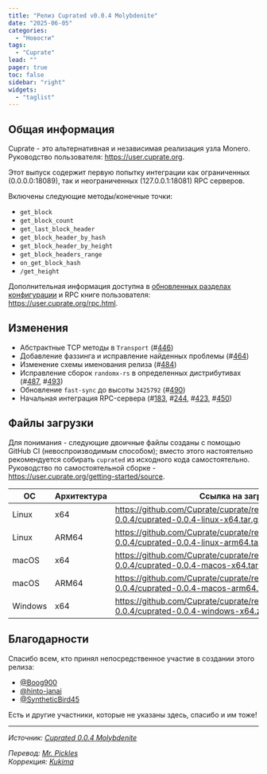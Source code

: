 ```yaml
---
title: "Релиз Cuprated v0.0.4 Molybdenite"
date: "2025-06-05"
categories:
  - "Новости"
tags:
  - "Cuprate"
lead: ""
pager: true
toc: false
sidebar: "right"
widgets:
  - "taglist"
---
```


## Общая информация

Cuprate - это альтернативная и независимая реализация узла Monero. Руководство пользователя: https://user.cuprate.org.

Этот выпуск содержит первую попытку интеграции как ограниченных (0.0.0.0:18089), так и неограниченных (127.0.0.1:18081) RPC серверов.

Включены следующие методы/конечные точки:

- `get_block`
- `get_block_count`
- `get_last_block_header`
- `get_block_header_by_hash`
- `get_block_header_by_height`
- `get_block_headers_range`
- `on_get_block_hash`
- `/get_height`

Дополнительная информация доступна в [обновленных разделах конфигурации](https://user.cuprate.org/config.html) и RPC книге пользователя: https://user.cuprate.org/rpc.html.

## Изменения

- Абстрактные TCP методы в `Transport` (#[446](https://github.com/Cuprate/cuprate/pull/446))
- Добавление фаззинга и исправление найденных проблемы (#[464](https://github.com/Cuprate/cuprate/pull/464))
- Изменение схемы именования релиза (#[484](https://github.com/Cuprate/cuprate/pull/484))
- Исправление сборок `randomx-rs` в определенных дистрибутивах (#[487](https://github.com/Cuprate/cuprate/pull/487), #[493](https://github.com/Cuprate/cuprate/pull/493))
- Обновление `fast-sync` до высоты `3425792` (#[490](https://github.com/Cuprate/cuprate/pull/490))
- Начальная интеграция RPC-сервера (#[183](https://github.com/Cuprate/cuprate/pull/183), #[244](https://github.com/Cuprate/cuprate/pull/244), #[423](https://github.com/Cuprate/cuprate/pull/423), #[450](https://github.com/Cuprate/cuprate/pull/450))

## Файлы загрузки

Для понимания - следующие двоичные файлы созданы с помощью GitHub CI (невоспроизводимым способом); вместо этого настоятельно рекомендуется собирать `cuprated` из исходного кода самостоятельно. Руководство по самостоятельной сборке - https://user.cuprate.org/getting-started/source.

| ОС      | Архитектура | Ссылка на загрузку                                                                                    |
| --------| ----------- | ----------------------------------------------------------------------------------------------------- |
| Linux   | x64         | https://github.com/Cuprate/cuprate/releases/download/cuprated-0.0.4/cuprated-0.0.4-linux-x64.tar.gz   |
| Linux   | ARM64       | https://github.com/Cuprate/cuprate/releases/download/cuprated-0.0.4/cuprated-0.0.4-linux-arm64.tar.gz |
| macOS   | x64         | https://github.com/Cuprate/cuprate/releases/download/cuprated-0.0.4/cuprated-0.0.4-macos-x64.tar.gz   |
| macOS   | ARM64       | https://github.com/Cuprate/cuprate/releases/download/cuprated-0.0.4/cuprated-0.0.4-macos-arm64.tar.gz |
| Windows | x64         | https://github.com/Cuprate/cuprate/releases/download/cuprated-0.0.4/cuprated-0.0.4-windows-x64.zip    |

## Благодарности

Спасибо всем, кто принял непосредственное участие в создании этого релиза:
- [@Boog900](https://github.com/Boog900)
- [@hinto-janai](https://github.com/hinto-janai)
- [@SyntheticBird45](https://github.com/SyntheticBird45)

Есть и другие участники, которые не указаны здесь, спасибо и им тоже!

---

_Источник: [Сuprated 0.0.4 Molybdenite](https://github.com/Cuprate/cuprate/releases/tag/cuprated-0.0.4)_

_Перевод: [Mr. Pickles](https://t.me/v1docq47)_  
_Коррекция: [Kukima](https://t.me/Kukima)_
